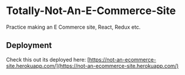 # Totally-Not-An-E-Commerce-Site
Practice making an E Commerce site, React, Redux etc.

## Deployment
Check this out its deployed here: [https://not-an-ecommerce-site.herokuapp.com/](https://not-an-ecommerce-site.herokuapp.com/)


